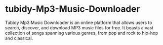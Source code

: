 # tubidy-Mp3-Music-Downloader
Tubidy Mp3 Music Downloader is an online platform that allows users to search, discover, and download MP3 music files for free. It boasts a vast collection of songs spanning various genres, from pop and rock to hip-hop and classical.
